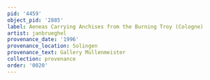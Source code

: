 ```yaml
---
pid: '4459'
object_pid: '2885'
label: Aeneas Carrying Anchises from the Burning Troy (Cologne)
artist: janbrueghel
provenance_date: '1996'
provenance_location: Solingen
provenance_text: Gallery Müllenmeister
collection: provenance
order: '0020'
---
```

